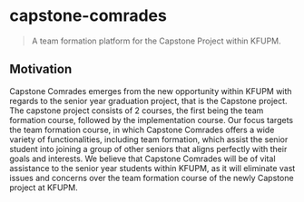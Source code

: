# capstone-comrades

> A team formation platform for the Capstone Project within KFUPM.

## Motivation
Capstone Comrades emerges from the new opportunity within KFUPM with regards to the senior year graduation project, that is the Capstone project. The capstone project consists of 2 courses, the first being the team formation course, followed by the implementation course. Our focus targets the team formation course, in which Capstone Comrades offers a wide variety of functionalities, including team formation, which assist the senior student into joining a group of other seniors that aligns perfectly with their goals and interests. We believe that Capstone Comrades will be of vital assistance to the senior year students within KFUPM, as it will eliminate vast issues and concerns over the team formation course of the newly Capstone project at KFUPM. 
